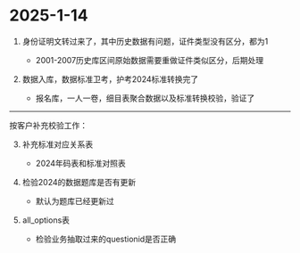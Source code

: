# 2025-1-14 

1. 身份证明文转过来了，其中历史数据有问题，证件类型没有区分，都为1
   - 2001-2007历史库区间原始数据需要重做证件类似区分，后期处理

2. 数据入库，数据标准卫考，护考2024标准转换完了
   - 报名库，一人一卷，细目表聚合数据以及标准转换校验，验证了

---
按客户补充校验工作：

3. 补充标准对应关系表
   - 2024年码表和标准对照表

4. 检验2024的数据题库是否有更新
   - 默认为题库已经更新过

5. all_options表
   - 检验业务抽取过来的questionid是否正确


